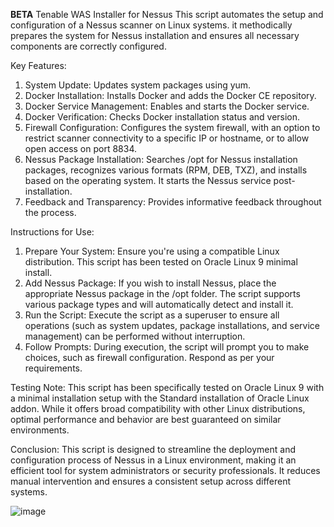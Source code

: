 **BETA** Tenable WAS Installer for Nessus
This script automates the setup and configuration of a Nessus scanner on Linux systems. it methodically prepares the system for Nessus installation and ensures all necessary components are correctly configured.

Key Features:
1.	System Update: Updates system packages using yum.
2.	Docker Installation: Installs Docker and adds the Docker CE repository.
3.	Docker Service Management: Enables and starts the Docker service.
4.	Docker Verification: Checks Docker installation status and version.
5.	Firewall Configuration: Configures the system firewall, with an option to restrict scanner connectivity to a specific IP or hostname, or to allow open access on port 8834.
6.	Nessus Package Installation: Searches /opt for Nessus installation packages, recognizes various formats (RPM, DEB, TXZ), and installs based on the operating system. It starts the Nessus service post-installation.
7.	Feedback and Transparency: Provides informative feedback throughout the process.

Instructions for Use:
1.	Prepare Your System: Ensure you're using a compatible Linux distribution. This script has been tested on Oracle Linux 9 minimal install.
2.	Add Nessus Package: If you wish to install Nessus, place the appropriate Nessus package in the /opt folder. The script supports various package types and will automatically detect and install it.
3.	Run the Script: Execute the script as a superuser to ensure all operations (such as system updates, package installations, and service management) can be performed without interruption.
4.	Follow Prompts: During execution, the script will prompt you to make choices, such as firewall configuration. Respond as per your requirements.

Testing Note:
This script has been specifically tested on Oracle Linux 9 with a minimal installation setup with the Standard installation of Oracle Linux addon. While it offers broad compatibility with other Linux distributions, optimal performance and behavior are best guaranteed on similar environments.

 

Conclusion:
This script is designed to streamline the deployment and configuration process of Nessus in a Linux environment, making it an efficient tool for system administrators or security professionals. It reduces manual intervention and ensures a consistent setup across different systems.


![image](https://github.com/jurulz/WASIN/assets/60669313/d73acdc6-b35d-457e-b56b-c6095130e6f7)
